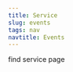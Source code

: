 ```yaml
---
title: Service
slug: events
tags: nav
navtitle: Events
---
```

<p class="lead">find service page</p>